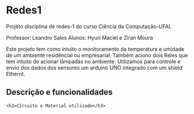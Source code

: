 # Redes1
Projeto disciplina de redes-1 do curso Ciência da Computação-UFAL

Professor: Leandro Sales
Alunos: Hyuri Maciel e Ziran Moura

Este projeto tem como intuito o monitoramento da temperatura e umidade de um ambiente residêncial ou empresarial.
Também aciono dois Réles que tem intuito de acionar lâmpadas no ambiente.
Utilizamos para controle e envio dos dados dos sensores um arduino UNO integrado com um shield Ethernt. 

<h2>Descrição e funcionalidades</h2>

    <h3>Circuito e Material utilizado</h3>



